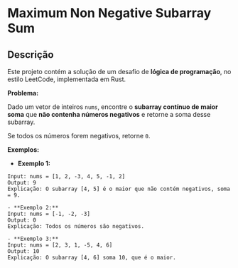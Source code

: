 # Maximum Non Negative Subarray Sum

## Descrição

Este projeto contém a solução de um desafio de **lógica de programação**, no estilo LeetCode, implementada em Rust.

**Problema:**  

Dado um vetor de inteiros `nums`, encontre o **subarray contínuo de maior soma** que **não contenha números negativos** e retorne a soma desse subarray.  

Se todos os números forem negativos, retorne `0`.

**Exemplos:**  

- **Exemplo 1:**  
```text
Input: nums = [1, 2, -3, 4, 5, -1, 2]
Output: 9
Explicação: O subarray [4, 5] é o maior que não contém negativos, soma = 9.

- **Exemplo 2:**  
Input: nums = [-1, -2, -3]
Output: 0
Explicação: Todos os números são negativos.

- **Exemplo 3:**  
Input: nums = [2, 3, 1, -5, 4, 6]
Output: 10
Explicação: O subarray [4, 6] soma 10, que é o maior.